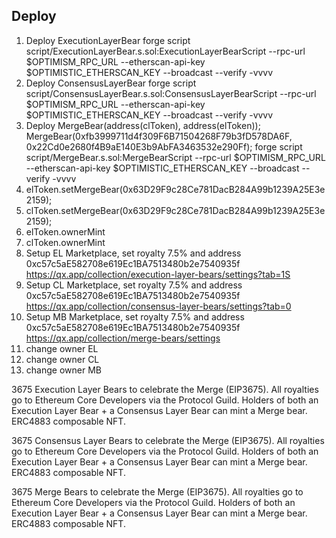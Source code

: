## Deploy

1. Deploy ExecutionLayerBear
forge script script/ExecutionLayerBear.s.sol:ExecutionLayerBearScript --rpc-url $OPTIMISM_RPC_URL --etherscan-api-key $OPTIMISTIC_ETHERSCAN_KEY --broadcast --verify -vvvv
2. Deploy ConsensusLayerBear
forge script script/ConsensusLayerBear.s.sol:ConsensusLayerBearScript --rpc-url $OPTIMISM_RPC_URL --etherscan-api-key $OPTIMISTIC_ETHERSCAN_KEY --broadcast --verify -vvvv
3. Deploy MergeBear(address(clToken), address(elToken));
MergeBear(0xfb3999711d4f309F6B71504268F79b3fD578DA6F, 0x22Cd0e2680f4B9aE140E3b9AbFA3463532e290Ff);
forge script script/MergeBear.s.sol:MergeBearScript --rpc-url $OPTIMISM_RPC_URL --etherscan-api-key $OPTIMISTIC_ETHERSCAN_KEY --broadcast --verify -vvvv
4. elToken.setMergeBear(0x63D29F9c28Ce781DacB284A99b1239A25E3e2159);
5. clToken.setMergeBear(0x63D29F9c28Ce781DacB284A99b1239A25E3e2159);
6. elToken.ownerMint
7. clToken.ownerMint
8. Setup EL Marketplace, set royalty 7.5% and address 0xc57c5aE582708e619Ec1BA7513480b2e7540935f
https://qx.app/collection/execution-layer-bears/settings?tab=1S
9. Setup CL Marketplace, set royalty 7.5% and address 0xc57c5aE582708e619Ec1BA7513480b2e7540935f
https://qx.app/collection/consensus-layer-bears/settings?tab=0
10. Setup MB Marketplace, set royalty 7.5% and address 0xc57c5aE582708e619Ec1BA7513480b2e7540935f
https://qx.app/collection/merge-bears/settings
11. change owner EL
12. change owner CL
13. change owner MB


3675 Execution Layer Bears to celebrate the Merge (EIP3675).  All royalties go to Ethereum Core Developers via the Protocol Guild.  Holders of both an Execution Layer Bear + a Consensus Layer Bear can mint a Merge bear.  ERC4883 composable NFT.  

3675 Consensus Layer Bears to celebrate the Merge (EIP3675).  All royalties go to Ethereum Core Developers via the Protocol Guild.  Holders of both an Execution Layer Bear + a Consensus Layer Bear can mint a Merge bear.  ERC4883 composable NFT.  

3675 Merge Bears to celebrate the Merge (EIP3675).  All royalties go to Ethereum Core Developers via the Protocol Guild.  Holders of both an Execution Layer Bear + a Consensus Layer Bear can mint a Merge bear.  ERC4883 composable NFT.  
